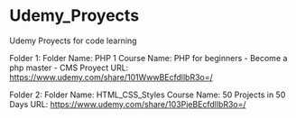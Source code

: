 # Udemy_Proyects
 Udemy Proyects for code learning

Folder 1:
    Folder Name: PHP 1
    Course Name: PHP for beginners - Become a php master - CMS Proyect
    URL: https://www.udemy.com/share/101WwwBEcfdllbR3o=/

Folder 2:
    Folder Name: HTML_CSS_Styles
    Course Name: 50 Projects in 50 Days
    URL: https://www.udemy.com/share/103PjeBEcfdllbR3o=/